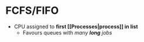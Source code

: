 # FCFS/FIFO

- CPU assigned to **first [[Processes|process]] in list**
	- Favours queues with *many **long** jobs* 